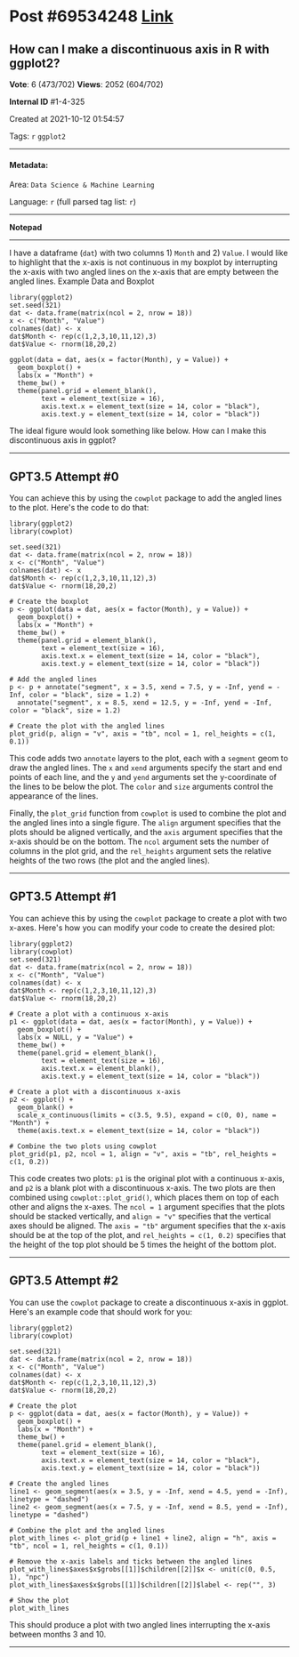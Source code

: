 
# Post \#69534248 [Link](https://stackoverflow.com/questions/69534248/)

## How can I make a discontinuous axis in R with ggplot2?

**Vote**: 6 (473/702) **Views**: 2052 (604/702) 

**Internal ID** \#1-4-325

Created at 2021-10-12 01:54:57

Tags: `r` `ggplot2`

----------

#### Metadata:

Area: `Data Science & Machine Learning`

Language: `r` (full parsed tag list: `r`)

----------

**Notepad**


----------

I have a dataframe (`dat`) with two columns 1) `Month` and 2) `Value`. I would like to highlight that the x-axis is not continuous in my boxplot by interrupting the x-axis with two angled lines on the x-axis that are empty between the angled lines.
Example Data and Boxplot
```
library(ggplot2)
set.seed(321)
dat <- data.frame(matrix(ncol = 2, nrow = 18))
x <- c("Month", "Value")
colnames(dat) <- x
dat$Month <- rep(c(1,2,3,10,11,12),3)
dat$Value <- rnorm(18,20,2)

ggplot(data = dat, aes(x = factor(Month), y = Value)) +
  geom_boxplot() +
  labs(x = "Month") +
  theme_bw() +
  theme(panel.grid = element_blank(),
        text = element_text(size = 16),
        axis.text.x = element_text(size = 14, color = "black"),
        axis.text.y = element_text(size = 14, color = "black"))
```

The ideal figure would look something like below. How can I make this discontinuous axis in ggplot?
[](https://i.stack.imgur.com/gSiqt.png)


----------
        
## GPT3.5 Attempt \#0

You can achieve this by using the `cowplot` package to add the angled lines to the plot. Here's the code to do that:

```
library(ggplot2)
library(cowplot)

set.seed(321)
dat <- data.frame(matrix(ncol = 2, nrow = 18))
x <- c("Month", "Value")
colnames(dat) <- x
dat$Month <- rep(c(1,2,3,10,11,12),3)
dat$Value <- rnorm(18,20,2)

# Create the boxplot
p <- ggplot(data = dat, aes(x = factor(Month), y = Value)) +
  geom_boxplot() +
  labs(x = "Month") +
  theme_bw() +
  theme(panel.grid = element_blank(),
        text = element_text(size = 16),
        axis.text.x = element_text(size = 14, color = "black"),
        axis.text.y = element_text(size = 14, color = "black"))

# Add the angled lines
p <- p + annotate("segment", x = 3.5, xend = 7.5, y = -Inf, yend = -Inf, color = "black", size = 1.2) +
  annotate("segment", x = 8.5, xend = 12.5, y = -Inf, yend = -Inf, color = "black", size = 1.2)

# Create the plot with the angled lines
plot_grid(p, align = "v", axis = "tb", ncol = 1, rel_heights = c(1, 0.1))
```

This code adds two `annotate` layers to the plot, each with a `segment` geom to draw the angled lines. The `x` and `xend` arguments specify the start and end points of each line, and the `y` and `yend` arguments set the y-coordinate of the lines to be below the plot. The `color` and `size` arguments control the appearance of the lines.

Finally, the `plot_grid` function from `cowplot` is used to combine the plot and the angled lines into a single figure. The `align` argument specifies that the plots should be aligned vertically, and the `axis` argument specifies that the x-axis should be on the bottom. The `ncol` argument sets the number of columns in the plot grid, and the `rel_heights` argument sets the relative heights of the two rows (the plot and the angled lines).

--------

## GPT3.5 Attempt \#1

You can achieve this by using the `cowplot` package to create a plot with two x-axes. Here's how you can modify your code to create the desired plot:

```
library(ggplot2)
library(cowplot)
set.seed(321)
dat <- data.frame(matrix(ncol = 2, nrow = 18))
x <- c("Month", "Value")
colnames(dat) <- x
dat$Month <- rep(c(1,2,3,10,11,12),3)
dat$Value <- rnorm(18,20,2)

# Create a plot with a continuous x-axis
p1 <- ggplot(data = dat, aes(x = factor(Month), y = Value)) +
  geom_boxplot() +
  labs(x = NULL, y = "Value") +
  theme_bw() +
  theme(panel.grid = element_blank(),
        text = element_text(size = 16),
        axis.text.x = element_blank(),
        axis.text.y = element_text(size = 14, color = "black"))

# Create a plot with a discontinuous x-axis
p2 <- ggplot() +
  geom_blank() +
  scale_x_continuous(limits = c(3.5, 9.5), expand = c(0, 0), name = "Month") +
  theme(axis.text.x = element_text(size = 14, color = "black"))

# Combine the two plots using cowplot
plot_grid(p1, p2, ncol = 1, align = "v", axis = "tb", rel_heights = c(1, 0.2))
```

This code creates two plots: `p1` is the original plot with a continuous x-axis, and `p2` is a blank plot with a discontinuous x-axis. The two plots are then combined using `cowplot::plot_grid()`, which places them on top of each other and aligns the x-axes. The `ncol = 1` argument specifies that the plots should be stacked vertically, and `align = "v"` specifies that the vertical axes should be aligned. The `axis = "tb"` argument specifies that the x-axis should be at the top of the plot, and `rel_heights = c(1, 0.2)` specifies that the height of the top plot should be 5 times the height of the bottom plot.

--------

## GPT3.5 Attempt \#2

You can use the `cowplot` package to create a discontinuous x-axis in ggplot. Here's an example code that should work for you:

```
library(ggplot2)
library(cowplot)

set.seed(321)
dat <- data.frame(matrix(ncol = 2, nrow = 18))
x <- c("Month", "Value")
colnames(dat) <- x
dat$Month <- rep(c(1,2,3,10,11,12),3)
dat$Value <- rnorm(18,20,2)

# Create the plot
p <- ggplot(data = dat, aes(x = factor(Month), y = Value)) +
  geom_boxplot() +
  labs(x = "Month") +
  theme_bw() +
  theme(panel.grid = element_blank(),
        text = element_text(size = 16),
        axis.text.x = element_text(size = 14, color = "black"),
        axis.text.y = element_text(size = 14, color = "black"))

# Create the angled lines
line1 <- geom_segment(aes(x = 3.5, y = -Inf, xend = 4.5, yend = -Inf), linetype = "dashed")
line2 <- geom_segment(aes(x = 7.5, y = -Inf, xend = 8.5, yend = -Inf), linetype = "dashed")

# Combine the plot and the angled lines
plot_with_lines <- plot_grid(p + line1 + line2, align = "h", axis = "tb", ncol = 1, rel_heights = c(1, 0.1))

# Remove the x-axis labels and ticks between the angled lines
plot_with_lines$axes$x$grobs[[1]]$children[[2]]$x <- unit(c(0, 0.5, 1), "npc")
plot_with_lines$axes$x$grobs[[1]]$children[[2]]$label <- rep("", 3)

# Show the plot
plot_with_lines
```

This should produce a plot with two angled lines interrupting the x-axis between months 3 and 10.

--------
